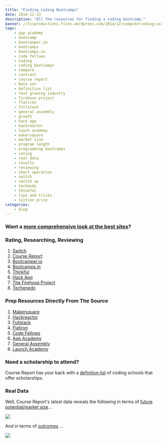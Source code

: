 ```yaml
---
title: "Finding Coding Bootcamps"
date: 2014-12-23
description: "All the resources for finding a coding bootcamp."
banner: //fvcproductions.files.wordpress.com/2014/12/computercoding-xx3888-2187-0-203.jpg
tags:
    - app academy
    - bootcamp
    - bootcamper.io
    - bootcamps
    - bootcamps.in
    - code fellows
    - Coding
    - coding bootcamps
    - compare
    - contrast
    - course report
    - Data set
    - definitive list
    - fast growing industry
    - firehose project
    - flatiron
    - fullstack
    - general assembly
    - growth
    - hack app
    - hackreactor
    - lauch academy
    - makersquare
    - market size
    - program length
    - programming bootcamps
    - rating
    - real data
    - results
    - reviewing
    - short operation
    - switch
    - switch up
    - techendo
    - thinkful
    - tips and tricks
    - tuition price
categories:
    - blog
---
```


### Want a [more comprehensive look at the best sites](//fvcproductions.com/blog/2014/11/10/magnifying-the-bootcamp-research-experience/ "Magnifying the Bootcamp Research Experience")?

### Rating, Researching, Reviewing

1. [Switch](//www.switchup.org/)
2. [Course Report](//www.coursereport.com/)
3. [Bootcamper.io](//bootcamper.io/)
4. [Bootcamps.in](//www.bootcamps.in/)
5. [Thinkful](//www.thinkful.com/bootcamps/)
6. [Hack App](//hackapp.co/)
7. [The Firehose Project](//www.thefirehoseproject.com/definitive-guide)
8. [Techenedo](//schools.techendo.com/leaderboard)

### Prep Resources Directly From The Source

1. [Makersquare](//learn.makersquare.com/courses)
2. [Hackreactor](//www.hackreactor.com/prepare-for-admissions-challenge/)
3. [Fullstack](//www.fullstackacademy.com/interview_prep)
4. [Flatiron](//prework.flatironschool.com)
5. [Code Fellows](//fsje.codefellows.org/index.html)
6. [App Academy](//github.com/appacademy/prep-work)
7. [General Assembly](//dash.generalassemb.ly)
8. [Launch Academy](//www.launchacademy.com/codecabulary)

### Need a scholarship to attend?

Course Report has your back with a [definitive list](//www.coursereport.com/resources/the-definitive-list-of-programming-bootcamp-scholarships) of coding schools that offer scholarships.

### Real Data

Well, Course Report's latest data reveals the following in terms of [future potential/market size](//www.coursereport.com/resources/course-report-bootcamp-market-size-study)…

![](//course_report_production.s3.amazonaws.com/rich/rich_files/rich_files/167/original/infographic-20market-20size-20draft5.png)

And in terms of [outcomes](//www.coursereport.com/resources/course-report-bootcamp-graduate-demographics-outcomes-study) …

![](//course_report_production.s3.amazonaws.com/rich/rich_files/rich_files/274/original/course-20report-20survey.jpg)
